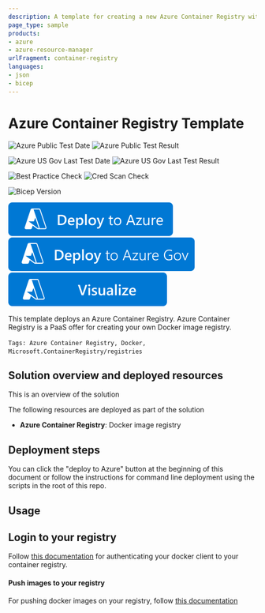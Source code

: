 ```yaml
---
description: A template for creating a new Azure Container Registry with a hidden Marketplace Container.
page_type: sample
products:
- azure
- azure-resource-manager
urlFragment: container-registry
languages:
- json
- bicep
---
```

# Azure Container Registry Template

![Azure Public Test Date](https://azurequickstartsservice.blob.core.windows.net/badges/quickstarts/microsoft.containerregistry/container-registry-hidden-marketplace/PublicLastTestDate.svg)
![Azure Public Test Result](https://azurequickstartsservice.blob.core.windows.net/badges/quickstarts/microsoft.containerregistry/container-registry-hidden-marketplace/PublicDeployment.svg)

![Azure US Gov Last Test Date](https://azurequickstartsservice.blob.core.windows.net/badges/quickstarts/microsoft.containerregistry/container-registry-hidden-marketplace/FairfaxLastTestDate.svg)
![Azure US Gov Last Test Result](https://azurequickstartsservice.blob.core.windows.net/badges/quickstarts/microsoft.containerregistry/container-registry-hidden-marketplace/FairfaxDeployment.svg)

![Best Practice Check](https://azurequickstartsservice.blob.core.windows.net/badges/quickstarts/microsoft.containerregistry/container-registry-hidden-marketplace/BestPracticeResult.svg)
![Cred Scan Check](https://azurequickstartsservice.blob.core.windows.net/badges/quickstarts/microsoft.containerregistry/container-registry-hidden-marketplace/CredScanResult.svg)

![Bicep Version](https://azurequickstartsservice.blob.core.windows.net/badges/quickstarts/microsoft.containerregistry/container-registry-hidden-marketplace/BicepVersion.svg)

[![Deploy To Azure](https://raw.githubusercontent.com/Azure/azure-quickstart-templates/master/1-CONTRIBUTION-GUIDE/images/deploytoazure.svg?sanitize=true)](https://portal.azure.com/#create/Microsoft.Template/uri/https%3A%2F%2Fraw.githubusercontent.com%2FAzure%2Fazure-quickstart-templates%2Fmaster%2Fquickstarts%2Fmicrosoft.containerregistry%2Fcontainer-registry-hidden-marketplace%2Fazuredeploy.json)
[![Deploy To Azure US Gov](https://raw.githubusercontent.com/Azure/azure-quickstart-templates/master/1-CONTRIBUTION-GUIDE/images/deploytoazuregov.svg?sanitize=true)](https://portal.azure.us/#create/Microsoft.Template/uri/https%3A%2F%2Fraw.githubusercontent.com%2FAzure%2Fazure-quickstart-templates%2Fmaster%2Fquickstarts%2Fmicrosoft.containerregistry%2Fcontainer-registry-hidden-marketplace%2Fazuredeploy.json)
[![Visualize](https://raw.githubusercontent.com/Azure/azure-quickstart-templates/master/1-CONTRIBUTION-GUIDE/images/visualizebutton.svg?sanitize=true)](http://armviz.io/#/?load=https%3A%2F%2Fraw.githubusercontent.com%2FAzure%2Fazure-quickstart-templates%2Fmaster%2Fquickstarts%2Fmicrosoft.containerregistry%2Fcontainer-registry-hidden-marketplace%2Fazuredeploy.json)

This template deploys an Azure Container Registry. Azure Container Registry is a PaaS offer for creating your own Docker image registry.

`Tags: Azure Container Registry, Docker, Microsoft.ContainerRegistry/registries`

## Solution overview and deployed resources

This is an overview of the solution

The following resources are deployed as part of the solution

- **Azure Container Registry**: Docker image registry

## Deployment steps

You can click the "deploy to Azure" button at the beginning of this document or follow the instructions for command line deployment using the scripts in the root of this repo.

## Usage

## Login to your registry

Follow [this documentation](https://docs.microsoft.com/azure/container-registry/container-registry-authentication) for authenticating your docker client to your container registry.

#### Push images to your registry

For pushing docker images on your registry, follow [this documentation](https://docs.microsoft.com/azure/container-registry/container-registry-get-started-docker-cli)
